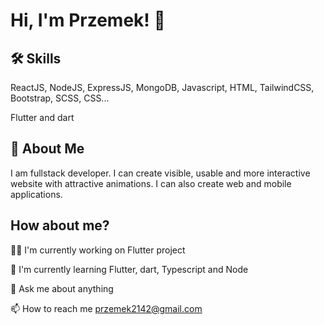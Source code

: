 
# Hi, I'm Przemek! 👋


## 🛠 Skills
ReactJS, NodeJS, ExpressJS, MongoDB, Javascript, HTML, TailwindCSS, Bootstrap, SCSS, CSS...

Flutter and dart
## 🚀 About Me
I am fullstack developer. I can create visible, usable and more interactive website with attractive animations. I can also create web and mobile applications.
## How about me?
👩‍💻 I'm currently working on Flutter project

🧠 I'm currently learning Flutter, dart, Typescript and Node

💬 Ask me about anything

📫 How to reach me przemek2142@gmail.com

